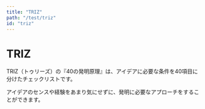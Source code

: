 ```yaml
---
title: "TRIZ"
path: "/test/triz"
id: "triz"
---
```


# TRIZ

TRIZ（トゥリーズ）の『40の発明原理』は、アイデアに必要な条件を40項目に分けたチェックリストです。

アイデアのセンスや経験をあまり気にせずに、発明に必要なアプローチをすることができます。
